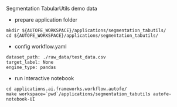 Segmentation TabularUtils demo data

* prepare application folder
```
mkdir ${AUTOFE_WORKSPACE}/applications/segmentation_tabutils/
cd ${AUTOFE_WORKSPACE}/applications/segmentation_tabutils/
```

* config workflow.yaml
```
dataset_path: ./raw_data/test_data.csv
target_label: None
engine_type: pandas
```

* run interactive notebook
```
cd applications.ai.frameworks.workflow.autofe/
make workspace=`pwd`/applications/segmentation_tabutils autofe-notebook-UI
```